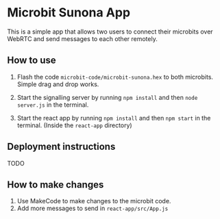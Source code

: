 # Microbit Sunona App

This is a simple app that allows two users to connect their microbits over WebRTC and send messages to each other remotely.

## How to use

1. Flash the code `microbit-code/microbit-sunona.hex` to both microbits. Simple drag and drop works.

2. Start the signalling server by running `npm install` and then `node server.js` in the terminal.

3. Start the react app by running `npm install` and then `npm start` in the terminal. (Inside the `react-app` directory)

## Deployment instructions
TODO

## How to make changes
1. Use MakeCode to make changes to the microbit code.
2. Add more messages to send in `react-app/src/App.js`
